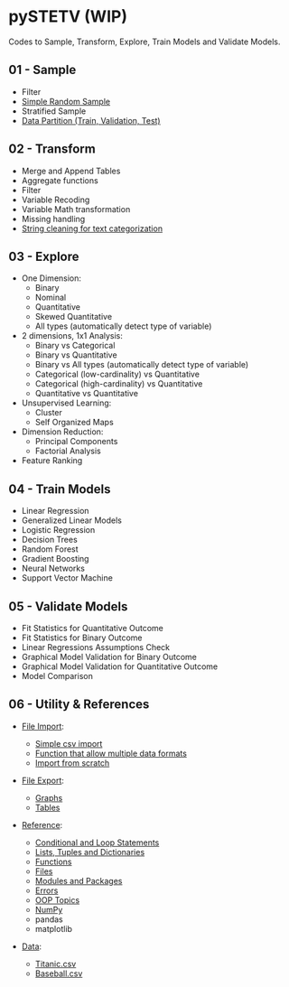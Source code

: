 # pySTETV (WIP)
Codes to Sample, Transform, Explore, Train Models and Validate Models.

## 01 - Sample
- Filter
- [Simple Random Sample](https://github.com/danielrferreira/pySTETV/tree/main/01%20-%20Sample/Simple%20Random)
- Stratified Sample
- [Data Partition (Train, Validation, Test)](https://github.com/danielrferreira/pySTETV/tree/main/01%20-%20Sample/Data%20Partition)
## 02 - Transform
- Merge and Append Tables
- Aggregate functions
- Filter
- Variable Recoding
- Variable Math transformation
- Missing handling
- [String cleaning for text categorization](https://github.com/danielrferreira/pySTETV/tree/main/02%20-%20Transform/String%20Cleaning)
## 03 - Explore
* One Dimension:
  - Binary 
  - Nominal
  - Quantitative
  - Skewed Quantitative
  - All types (automatically detect type of variable)
* 2 dimensions, 1x1 Analysis:
  - Binary vs Categorical
  - Binary vs Quantitative
  - Binary vs All types (automatically detect type of variable)
  - Categorical (low-cardinality) vs Quantitative
  - Categorical (high-cardinality) vs Quantitative
  - Quantitative vs Quantitative
* Unsupervised Learning:
  - Cluster
  - Self Organized Maps
* Dimension Reduction:
  - Principal Components
  - Factorial Analysis
* Feature Ranking
## 04 - Train Models
- Linear Regression
- Generalized Linear Models
- Logistic Regression
- Decision Trees
- Random Forest
- Gradient Boosting
- Neural Networks
- Support Vector Machine
## 05 - Validate Models
- Fit Statistics for Quantitative Outcome
- Fit Statistics for Binary Outcome
- Linear Regressions Assumptions Check
- Graphical Model Validation for Binary Outcome
- Graphical Model Validation for Quantitative Outcome
- Model Comparison
## 06 - Utility & References
* [File Import](https://github.com/danielrferreira/pySTETV/tree/main/06%20-%20Utility%20&%20References/File%20Import):
  - [Simple csv import](https://github.com/danielrferreira/pySTETV/tree/main/06%20-%20Utility%20&%20References/File%20Import/Simple%20CSV%20Import)
  - [Function that allow multiple data formats](https://github.com/danielrferreira/pySTETV/tree/main/06%20-%20Utility%20&%20References/File%20Import/Multiple%20Formats)
  - [Import from scratch](https://github.com/danielrferreira/pySTETV/tree/main/06%20-%20Utility%20&%20References/File%20Import/Import%20from%20scratch)
* [File Export](https://github.com/danielrferreira/pySTETV/tree/main/06%20-%20Utility%20%26%20References/File%20Export):
  - [Graphs](https://github.com/danielrferreira/pySTETV/tree/main/06%20-%20Utility%20%26%20References/File%20Export/Graphs)
  - [Tables](https://github.com/danielrferreira/pySTETV/tree/main/06%20-%20Utility%20%26%20References/File%20Export/Tables)
* [Reference](https://github.com/danielrferreira/pySTETV/tree/main/06%20-%20Utility%20%26%20References/Reference):
  - [Conditional and Loop Statements](https://github.com/danielrferreira/pySTETV/tree/main/06%20-%20Utility%20%26%20References/Reference/Conditional%20and%20Loops)
  - [Lists, Tuples and Dictionaries](https://github.com/danielrferreira/pySTETV/tree/main/06%20-%20Utility%20%26%20References/Reference/Lists%20Tuples%20and%20Dictionaries)
  - [Functions](https://github.com/danielrferreira/pySTETV/tree/main/06%20-%20Utility%20%26%20References/Reference/Functions)
  - [Files](https://github.com/danielrferreira/pySTETV/tree/main/06%20-%20Utility%20%26%20References/Reference/Files)
  - [Modules and Packages](https://github.com/danielrferreira/pySTETV/tree/main/06%20-%20Utility%20%26%20References/Reference/Modules%20and%20Packages)
  - [Errors](https://github.com/danielrferreira/pySTETV/tree/main/06%20-%20Utility%20%26%20References/Reference/Errors)
  - [OOP Topics](https://github.com/danielrferreira/pySTETV/tree/main/06%20-%20Utility%20%26%20References/Reference/OOP)
  - [NumPy](https://github.com/danielrferreira/pySTETV/tree/main/06%20-%20Utility%20%26%20References/Reference/NumPy)
  - pandas
  - matplotlib

* [Data](https://github.com/danielrferreira/pySTETV/tree/main/06%20-%20Utility%20%26%20References/Data):
  - [Titanic.csv](https://github.com/danielrferreira/pySTETV/blob/main/06%20-%20Utility%20%26%20References/Data/train_titanic.csv)
  - [Baseball.csv](https://github.com/danielrferreira/pySTETV/blob/main/06%20-%20Utility%20%26%20References/Data/batting_2021_2022_2023.csv)
